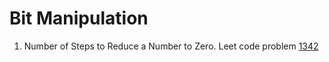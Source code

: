 # Bit Manipulation

1. Number of Steps to Reduce a Number to Zero. Leet code problem [1342](https://leetcode.com/problems/number-of-steps-to-reduce-a-number-to-zero/)

